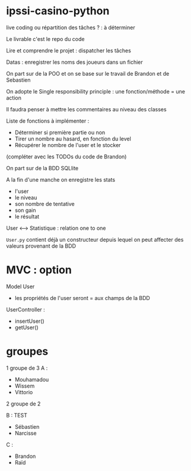 # ipssi-casino-python

live coding ou répartition des tâches ? : à déterminer

Le livrable c'est le repo du code

Lire et comprendre le projet : dispatcher les tâches

Datas : enregistrer les noms des joueurs dans un fichier

On part sur de la POO et on se base sur le travail de Brandon et de Sebastien

On adopte le Single responsibility principle : une fonction/méthode = une action

Il faudra penser à mettre les commentaires au niveau des classes

Liste de fonctions à implémenter :

- Déterminer si première partie ou non
- Tirer un nombre au hasard, en fonction du level
- Récupérer le nombre de l'user et le stocker

(compléter avec les TODOs du code de Brandon)

On part sur de la BDD SQLlite

A la fin d'une manche on enregistre les stats
- l'user
- le niveau
- son nombre de tentative
- son gain
- le résultat

User <--> Statistique : relation one to one

`User.py` contient déjà un constructeur depuis lequel on peut
affecter des valeurs provenant de la BDD

# MVC : option

Model User
- les propriétés de l'user seront = aux champs de la BDD


UserController :
- insertUser()
- getUser()

# groupes

1 groupe de 3
A :
- Mouhamadou
- Wissem
- Vittorio

2 groupe de 2

B : TEST
- Sébastien
- Narcisse

C :
- Brandon
- Raïd














